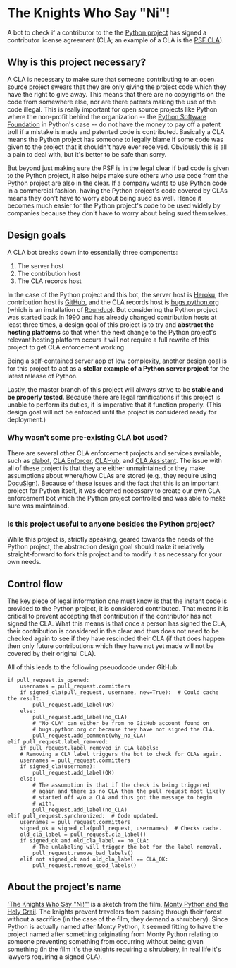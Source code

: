 # The Knights Who Say "Ni"!
A bot to check if a contributor to the the
[Python project](https://github.com/python) has signed a contributor
license agreement (CLA; an example of a CLA is the
[PSF CLA](https://www.python.org/psf/contrib/contrib-form/)).

## Why is this project necessary?
A CLA is necessary to make sure that someone contributing to an
open source project swears that they are only giving the project code
which they have the right to give away. This means that there are no
copyrights on the code from somewhere else, nor are there patents
making the use of the code illegal. This is really important for open
source projects like Python where the non-profit behind the
organization -- the
[Python Software Foundation](https://www.python.org/psf-landing/) in
Python's case -- do not have the money to pay off a patent troll if a
mistake is made and patented code is contributed. Basically a CLA
means the Python project has someone to legally blame if some code
was given to the project that it shouldn't have ever received.
Obviously this is all a pain to deal with, but it's better to be safe
than sorry.

But beyond just making sure the PSF is in the legal clear if bad code
is given to the Python project, it also helps make sure others who
use code from the Python project are also in the clear. If a company
wants to use Python code in a commercial fashion, having the Python
project's code covered by CLAs means they don't have to worry about
being sued as well. Hence it becomes much easier for the Python
project's code to be used widely by companies because they don't have
to worry about being sued themselves.

## Design goals
A CLA bot breaks down into essentially three components:

1. The server host
2. The contribution host
3. The CLA records host

In the case of the Python project and this bot, the server host is
[Heroku](https://www.heroku.com/), the contribution host is
[GitHub](https://github.com), and the CLA records host is
[bugs.python.org](http://bugs.python.org/) (which is an installation
of [Roundup](http://roundup.sourceforge.net/)). But considering the
Python project was started back in 1990 and has already changed
contribution hosts at least three times, a design goal of this
project is to try and
**abstract the hosting platforms** so that when the next change to
the Python project's relevant hosting platform occurs it will not
require a full rewrite of this project to get CLA enforcement
working.

Being a self-contained server app of low complexity, another design
goal is for this project to act as a
**stellar example of a Python server project** for the latest release
of Python.

Lastly, the master branch of this project will always strive to be
**stable and be properly tested**. Because there are legal
ramifications if this project is unable to perform its duties, it is
imperative that it function properly. (This design goal
will not be enforced until the project is considered ready for
deployment.)

### Why wasn't some pre-existing CLA bot used?
There are several other CLA enforcement projects and services
available, such as [clabot](https://github.com/clabot/clabot),
[CLA Enforcer](https://github.com/datastax/cla-enforcer),
[CLAHub](https://github.com/clahub/clahub), and
[CLA Assistant](https://cla-assistant.io/). The issue with all of
these project is that they are either unmaintained or they make
assumptions about where/how CLAs are stored (e.g., they require
using [DocuSign](https://www.docusign.ca/)). Because of these issues
and the fact that this is an important project for Python itself, it
was deemed necessary to create our own CLA enforcement bot which the
Python project controlled and was able to make sure was maintained.

### Is this project useful to anyone besides the Python project?
While this project is, strictly speaking, geared towards the needs of
the Python project, the abstraction design goal should make it
relatively straight-forward to fork this project and to modify it as
necessary for your own needs.

## Control flow
The key piece of legal information one must know is that the instant
code is provided to the Python project, it is considered contributed.
That means it is critical to prevent accepting that contribution if
the contributor has not signed the CLA. What this means is that
once a person has signed the CLA, their contribution is considered in
the clear and thus does not need to be checked again to see if
they have rescinded their CLA (if that does happen then only future
contributions which they have not yet made will not be covered by
their original CLA).

All of this leads to the following pseuodcode under GitHub:

```python3
if pull_request.is_opened:
    usernames = pull_request.committers
    if signed_cla(pull_request, username, new=True):  # Could cache the result.
        pull_request.add_label(OK)
    else:
        pull_request.add_label(no_CLA)
        # "No CLA" can either be from no GitHub account found on
        # bugs.python.org or because they have not signed the CLA.
        pull_request.add_comment(why_no_CLA)
elif pull_request.label_removed:
    if pull_request.label_removed in CLA_labels:
    # Removing a CLA label triggers the bot to check for CLAs again.
    usernames = pull_request.committers
    if signed_cla(username):
        pull_request.add_label(OK)
    else:
        # The assumption is that if the check is being triggered
        # again and there is no CLA then the pull request most likely
        # started off w/o a CLA and thus got the message to begin
        # with.
        pull_request.add_label(no_CLA)
elif pull_request.synchronized:  # Code updated.
    usernames = pull_request.committers
    signed_ok = signed_cla(pull_request, usernames)  # Checks cache.
    old_cla_label = pull_request.cla_label()
    if signed_ok and old_cla_label == no_CLA:
        # The unlabeling will trigger the bot for the label removal.
        pull_request.remove_bad_labels()
    elif not signed_ok and old_cla_label == CLA_OK:
        pull_request.remove_good_labels()
```

## About the project's name
['The Knights Who Say "Ni!"'](https://www.youtube.com/watch?v=zIV4poUZAQo)
is a sketch from the film,
[Monty Python and the Holy Grail](https://en.wikipedia.org/wiki/Monty_Python_and_the_Holy_Grail).
The knights prevent travelers from passing through their forest
without a sacrifice (in the case of the film, they demand a
shrubbery). Since Python is actually named after Monty Python, it
seemed fitting to have the project named after something originating
from Monty Python relating to someone preventing something from
occurring without being given something (in the film it's the knights
requiring a shrubbery, in real life it's lawyers requiring a signed
CLA).
